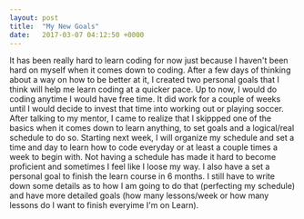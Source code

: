 ```yaml
---
layout: post
title:  "My New Goals"
date:   2017-03-07 04:12:50 +0000
---
```



It has been really hard to learn coding for now just because I haven't been hard on myself when it comes down to coding. After a few days of thinking about a way on how to be better at it, I created two personal goals that I think will help me learn coding at a quicker pace. Up to now, I would do coding anytime I would have free time. It did work for a couple of weeks until I would decide to invest that time into working out or playing soccer. After talking to my mentor, I came to realize that I skippped one of the basics when it comes down to learn anything, to set goals and a logical/real schedule to do so. Starting next week, I will organize my schedule and set a time and day to learn how to code everyday or at least a couple times a week to begin with. Not having a schedule has made it hard to become proficient and sometimes I feel like I loose my way. I also have a set a personal goal to finish the learn course in 6 months. I still have to write down some details as to how I am going to do that (perfecting my schedule) and have more detailed goals (how many lessons/week or how many lessons do I want to finish everyime I'm on Learn). 


